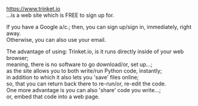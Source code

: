 https://www.trinket.io  
...is a web site which is FREE to sign up for. 

If you have a Google a/c.; then, you can sign up/sign in, immediately, right away.  
Otherwise, you can also use your email.  

The advantage of using: Trinket.io, is it runs directly inside of your web browser;    
meaning, there is no software to go download/or, set up...;  
as the site allows you to both write/run Python code, instantly;    
in addition to which it also lets you 'save' files online;  
so, that you can return back there to re-run/or, re-edit the code.  
One more advantage is you can also 'share' code you write...;  
or, embed that code into a web page.  

